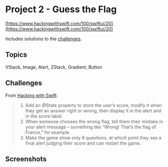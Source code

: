 # Project 2 - Guess the Flag

[https://www.hackingwithswift.com/100/swiftui/20](https://www.hackingwithswift.com/100/swiftui/20)

Includes solutions to the [challenges](https://www.hackingwithswift.com/books/ios-swiftui/guess-the-flag-wrap-up).

## Topics

VStack, Image, Alert, ZStack, Gradient, Button

## Challenges

From [Hacking with Swift](https://www.hackingwithswift.com/books/ios-swiftui/guess-the-flag-wrap-up):
>1. Add an @State property to store the user’s score, modify it when they get an answer right or wrong, then display it in the alert and in the score label.
>2. When someone chooses the wrong flag, tell them their mistake in your alert message – something like “Wrong! That’s the flag of France,” for example.
>3. Make the game show only 8 questions, at which point they see a final alert judging their score and can restart the game.

## Screenshots

